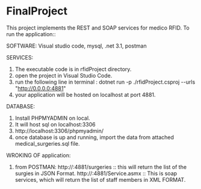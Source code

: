 # FinalProject

This project implements the REST and SOAP services for medico RFID.
To run the application::

SOFTWARE: Visual studio code, mysql, .net 3.1, postman

SERVICES:

1. The executable code is in rfidProject directory.
2. open the project in Visual Studio Code.
3. run the following line in terminal :
  dotnet run -p ./rfidProject.csproj --urls "http://0.0.0.0:4881"
4. your application will be hosted on localhost at port 4881.

DATABASE:

1. Install PHPMYADMIN on local.
2. It will host sql on localhost:3306
3. http://localhost:3306/phpmyadmin/
4. once database is up and running, import the data from attached medical_surgeries.sql file.

WROKING OF application:

1. from POSTMAN: 
   http://<domain>:4881/surgeries :: this will return the list of the surgies in JSON Format.
   http://<domain>:4881/Service.asmx :: This is soap services, which will return the list of staff members in XML FORMAT.
